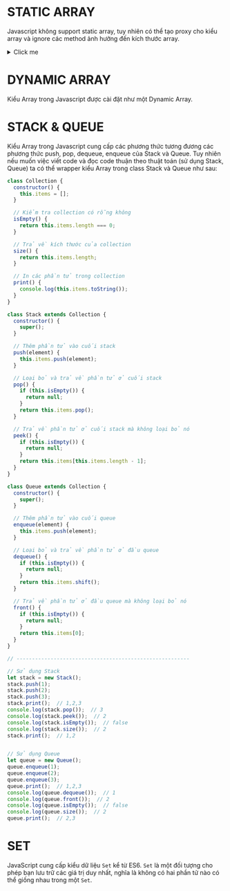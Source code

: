 # STATIC ARRAY
Javascript không support static array, tuy nhiên có thể tạo proxy cho kiểu array và ignore các method ảnh hưởng đến kích thước array.

<details>
  <summary>Click me</summary>

```js
function staticArray(size) {
  const array = new Array(size).fill(null);

  return new Proxy(array, {
    set(target, property, value) {
      if (!isNaN(property) && property < size) {
        target[property] = value;
        return true;
      } else if (!isNaN(property)) {
        throw new Error("Cannot add new elements to a static array");
      } else {
        return Reflect.set(target, property, value);
      }
    },
    deleteProperty(target, property) {
      if (!isNaN(property)) {
        throw new Error("Cannot delete elements from a static array");
      } else {
        return Reflect.deleteProperty(target, property);
      }
    },
    get(target, property) {
      if (['push', 'pop', 'shift', 'unshift', 'splice'].includes(property)) {
        throw new Error(`Cannot use method ${property} on a static array`);
      }
      return Reflect.get(target, property);
    }
  });
}

const fixedArray = staticArray(5);
fixedArray[0] = 1; // OK
fixedArray[4] = 5; // OK
console.log(fixedArray); // [1, null, null, null, 5]

try {
  fixedArray[5] = 6; // Error: Cannot add new elements to a static array
} catch (e) {
  console.log(e.message);
}

try {
  delete fixedArray[0]; // Error: Cannot delete elements from a static array
} catch (e) {
  console.log(e.message);
}

try {
  fixedArray.push(6); // Error: Cannot use method push on a static array
} catch (e) {
  console.log(e.message);
}

try {
  fixedArray.pop(); // Error: Cannot use method pop on a static array
} catch (e) {
  console.log(e.message);
}

console.log(fixedArray); // [1, null, null, null, 5]

```
</details>

# DYNAMIC ARRAY
Kiểu Array trong Javascript được cài đặt như một Dynamic Array.

# STACK & QUEUE
Kiểu Array trong Javascript cung cấp các phương thức tương đương các phương thức push, pop, dequeue, enqueue của Stack và Queue.
Tuy nhiên nếu muốn việc viết code và đọc code thuận theo thuật toán (sử dụng Stack, Queue) ta có thể wrapper kiểu Array trong class Stack và Queue như sau:

```js
class Collection {
  constructor() {
    this.items = [];
  }

  // Kiểm tra collection có rỗng không
  isEmpty() {
    return this.items.length === 0;
  }

  // Trả về kích thước của collection
  size() {
    return this.items.length;
  }

  // In các phần tử trong collection
  print() {
    console.log(this.items.toString());
  }
}

class Stack extends Collection {
  constructor() {
    super();
  }

  // Thêm phần tử vào cuối stack
  push(element) {
    this.items.push(element);
  }

  // Loại bỏ và trả về phần tử ở cuối stack
  pop() {
    if (this.isEmpty()) {
      return null;
    }
    return this.items.pop();
  }

  // Trả về phần tử ở cuối stack mà không loại bỏ nó
  peek() {
    if (this.isEmpty()) {
      return null;
    }
    return this.items[this.items.length - 1];
  }
}

class Queue extends Collection {
  constructor() {
    super();
  }

  // Thêm phần tử vào cuối queue
  enqueue(element) {
    this.items.push(element);
  }

  // Loại bỏ và trả về phần tử ở đầu queue
  dequeue() {
    if (this.isEmpty()) {
      return null;
    }
    return this.items.shift();
  }

  // Trả về phần tử ở đầu queue mà không loại bỏ nó
  front() {
    if (this.isEmpty()) {
      return null;
    }
    return this.items[0];
  }
}

// --------------------------------------------------------

// Sử dụng Stack
let stack = new Stack();
stack.push(1);
stack.push(2);
stack.push(3);
stack.print();  // 1,2,3
console.log(stack.pop());  // 3
console.log(stack.peek());  // 2
console.log(stack.isEmpty());  // false
console.log(stack.size());  // 2
stack.print();  // 1,2


// Sử dụng Queue
let queue = new Queue();
queue.enqueue(1);
queue.enqueue(2);
queue.enqueue(3);
queue.print();  // 1,2,3
console.log(queue.dequeue());  // 1
console.log(queue.front());  // 2
console.log(queue.isEmpty());  // false
console.log(queue.size());  // 2
queue.print();  // 2,3
```

# SET
JavaScript cung cấp kiểu dữ liệu `Set` kể từ ES6. 
`Set` là một đối tượng cho phép bạn lưu trữ các giá trị duy nhất, nghĩa là không có hai phần tử nào có thể giống nhau trong một `Set`.